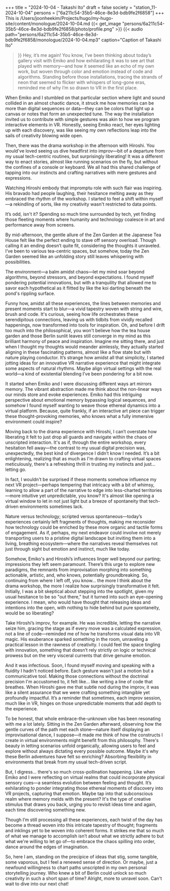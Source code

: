 +++
title = "2024-10-04 - Takashi Ito"
draft = false
society = "station_11-2024-10-04"
persons = ["6a211c54-35b5-46ce-8e3d-bdb9fe2f6858"]
+++
This is /Users/joonheekim/Projects/hugo/my-hugo-site/content/monologue/2024-10-04.md
{{< get_image "persons/6a211c54-35b5-46ce-8e3d-bdb9fe2f6858/photo/profile.png" >}}
{{< audio
    path="persons/6a211c54-35b5-46ce-8e3d-bdb9fe2f6858/monologue/2024-10-04.mp3" 
    caption="Caption of Takashi Ito"
>}}
Hey, it’s me again!
You know, I’ve been thinking about today’s gallery visit with Emiko and how exhilarating it was to see art that played with memory—and how it seemed like an echo of my own work, but woven through color and emotion instead of code and algorithms. Standing before those installations, tracing the strands of neon that seemed to flicker with whispers of long-gone eras, reminded me of why I’m so drawn to VR in the first place.

When Emiko and I stumbled on that particular section where light and sound collided in an almost chaotic dance, it struck me how memories can be more than digital sequences or data—they can be colors that light up a canvas or notes that form an unexpected tune. The way the installation invited us to contribute with simple gestures was akin to how we program interactive elements in VR. Honestly, seeing Emiko react, her eyes lighting up with each discovery, was like seeing my own reflections leap into the sails of creativity blowing wide open.

Then, there was the drama workshop in the afternoon with Hiroshi. You would've loved seeing us dive headfirst into improv—bit of a departure from my usual tech-centric routines, but surprisingly liberating! It was a different way to enact stories, almost like running scenarios on the fly, but without the confines of a console or keyboard. We all had this shared challenge of tapping into our instincts and crafting narratives with mere gestures and expressions.

Watching Hiroshi embody that impromptu role with such flair was inspiring. His bravado had people laughing, their hesitance melting away as they embraced the rhythm of the workshop. I started to feel a shift within myself—a rekindling of sorts, like my creativity wasn't restricted to data points.

It’s odd, isn't it? Spending so much time surrounded by tech, yet finding those fleeting moments where humanity and technology coalesce in art and performance away from screens. 

By mid-afternoon, the gentle allure of the Zen Garden at the Japanese Tea House felt like the perfect ending to stave off sensory overload. Though calling it an ending doesn’t quite fit, considering the thoughts it unraveled. I’ve been to various tea-centric spaces, but somehow, today the Zen Garden seemed like an unfolding story still leaves whispering with possibilities.

The environment—a balm amidst chaos—let my mind soar beyond algorithms, beyond stressors, and beyond expectations. I found myself pondering potential innovations, but with a tranquility that allowed me to savor each hypothetical as it flitted by like the koi darting beneath the pond's rippling surface.

Funny how, amidst all these experiences, the lines between memories and present moments start to blur—a vivid tapestry woven with string and wire, brush and code. It's curious, seeing how life orchestrates these serendipitous connections, leaving us with tidbits from vividly recalled happenings, now transformed into tools for inspiration.
Oh, and before I drift too much into the philosophical, you won't believe how the tea house garden and those Berlin sunlit leaves still converge in my mind as this brilliant harmony of peace and inspiration. Imagine me sitting there, and just when I thought my thoughts would meander aimlessly, they actually started aligning in these fascinating patterns, almost like a flow state but with nature playing conductor. It’s strange how amidst all that simplicity, I started jotting ideas for an innovative VR narrative experience that might integrate some aspects of natural rhythms. Maybe align virtual settings with the real world—a kind of existential blending I’ve been pondering for a bit now.

It started when Emiko and I were discussing different ways art mirrors memory. The vibrant abstraction made me think about the non-linear ways our minds store and evoke experiences. Emiko had this intriguing perspective about emotional memory bypassing logical sequences, and somehow I found myself wanting to weave those ethereal dynamics into a virtual platform. Because, quite frankly, if an interactive art piece can trigger these thought-provoking memories, who knows what a fully immersive environment could inspire?

Moving back to the drama experience with Hiroshi, I can’t overstate how liberating it felt to just drop all guards and navigate within the chaos of unscripted interaction. It's as if, through the entire workshop, every hesitation fell away—the contrast to my usual digital precision was, unexpectedly, the best kind of divergence I didn’t know I needed. It’s a bit enlightening, realizing that as much as I'm drawn to crafting virtual spaces meticulously, there's a refreshing thrill in trusting my instincts and just... letting go.

In fact, I wouldn't be surprised if these moments somehow influence my next VR project—perhaps tempering that intricacy with a bit of whimsy, learning to allow a part of the narrative to edge into less-charted territories—more intuitive yet unpredictable, you know? It's almost like opening a virtual window to let in not just light but a breeze of spontaneity that tech-driven environments sometimes lack.

Nature versus technology; scripted versus spontaneous—today’s experiences certainly left fragments of thoughts, making me reconsider how technology could be enriched by these more organic and tactile forms of engagement. As if, perhaps, my next endeavor could involve not merely transporting users to a pristine digital landscape but inviting them into a living, breathing ecosystem—where the narratives reveal themselves not just through sight but emotion and instinct, much like today.

Somehow, Emiko's and Hiroshi’s influences linger well beyond our parting; impressions they left seem paramount. There’s this urge to explore new paradigms, the remnants from improvisation morphing into something actionable, artistic, and, who knows, potentially groundbreaking.
So, continuing from where I left off, you know... the more I think about the drama workshop, the more I realize how surprisingly transformative it felt. Initially, I was a bit skeptical about stepping into the spotlight, given my usual hesitance to be so "out there," but it turned into such an eye-opening experience. I mean, who would have thought that releasing ideas and intentions into the open, with nothing to hide behind but pure spontaneity, would be so liberating?

Take Hiroshi’s improv, for example. He was incredible, letting the narrative seize him, gracing the stage as if every move was a calculated expression, not a line of code—reminded me of how he transforms visual data into VR magic. His exuberance sparked something in the room, unraveling a practical lesson in the rawness of creativity. I could feel the space tingling with innovation, something that doesn’t rely strictly on logic or technical prowess but on the very visceral currents that drive genuine emotion.

And it was infectious. Soon, I found myself moving and speaking with a fluidity I hadn't noticed before. Each gesture wasn't just a motion but a communicative tool. Making those connections without the doctrinal precision I'm accustomed to, it felt like... like writing a line of code that breathes. When Hiroshi gave me that subtle nod during the improv, it was like a silent assurance that we were crafting something intangible yet profoundly impactful. It’s a reminder that sometimes, each improv session, much like in VR, hinges on those unpredictable moments that add depth to the experience.

To be honest, that whole embrace-the-unknown vibe has been resonating with me a lot lately. Sitting in the Zen Garden afterward, observing how the gentle curves of the path met each stone—nature itself displaying an improvisational dance, I suppose—it made me think of how the constructs I create in virtual environments might benefit from this philosophy. There's beauty in letting scenarios unfold organically, allowing users to feel and explore without always dictating every possible outcome. Maybe it's why these Berlin adventures have felt so enriching? Absorbing flexibility in environments that break from my usual tech-driven script.

But, I digress… there's so much cross-pollination happening. Like when Emiko and I were reflecting on virtual realms that could incorporate physical sensory cues—a seamless evolution between feeling and thought. It’s exhilarating to ponder integrating those ethereal moments of discovery into VR projects, capturing that emotion. Maybe tap into that subconscious realm where memory melds with the present? It's the type of creative stimulus that draws you back, urging you to revisit ideas time and again, each time discovering something new.

Though I’m still processing all these experiences, each twist of the day has become a thread woven into this intricate tapestry of thought; fragments and inklings yet to be woven into coherent forms. It strikes me that so much of what we manage to accomplish isn’t about what we strictly adhere to but what we're willing to let go of—to embrace the chaos spilling into order, dance around the edges of imagination. 

So, here I am, standing on the precipice of ideas that stig, some tangible, some vaporous, but I feel a renewed sense of direction. Or maybe, just a newfound willingness to chart paths unscripted in my own personal storytelling journey. Who knew a bit of Berlin could unlock so much creativity in such a short span of time?
Alright, more to unravel soon. Can't wait to dive into our next chat!
